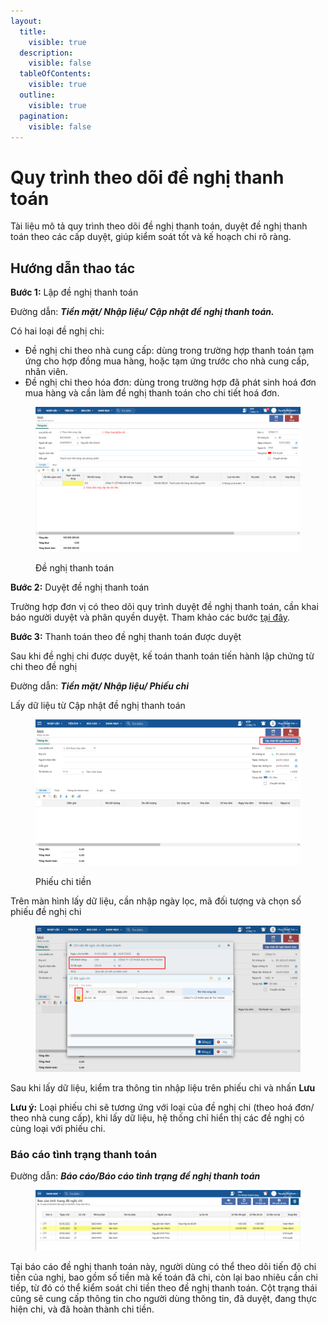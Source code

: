```yaml
---
layout:
  title:
    visible: true
  description:
    visible: false
  tableOfContents:
    visible: true
  outline:
    visible: true
  pagination:
    visible: false
---
```


# Quy trình theo dõi đề nghị thanh toán

Tài liệu mô tả quy trình theo dõi đề nghị thanh toán, duyệt đề nghị thanh toán theo các cấp duyệt, giúp kiểm soát tốt và kế hoạch chi rõ ràng.

## **Hướng dẫn thao tác**

**Bước 1:** Lập đề nghị thanh toán

Đường dẫn: _**Tiền mặt/ Nhập liệu/ Cập nhật đề nghị thanh toán.**_

Có hai loại đề nghị chi:

* Đề nghị chi theo nhà cung cấp: dùng trong trường hợp thanh toán tạm ứng cho hợp đồng mua hàng, hoặc tạm ứng trước cho nhà cung cấp, nhân viên.
* Đề nghị chi theo hóa đơn: dùng trong trường hợp đã phát sinh hoá đơn mua hàng và cần làm đề nghị thanh toán cho chi tiết hoá đơn.

<figure><img src="../../.gitbook/assets/Cập nhật đề nghị chi 2.png" alt=""><figcaption><p>Đề nghị thanh toán</p></figcaption></figure>

**Bước 2:** Duyệt đề nghị thanh toán

Trường hợp đơn vị có theo dõi quy trình duyệt đề nghị thanh toán, cần khai báo người duyệt và phân quyền duyệt. Tham khảo các bước [tại đây](khai-bao-va-duyet-de-nghi-thanh-toan.md).

**Bước 3:** Thanh toán theo đề nghị thanh toán được duyệt

Sau khi đề nghị chi được duyệt, kế toán thanh toán tiến hành lập chứng từ chi theo đề nghị

Đường dẫn: _**Tiền mặt/ Nhập liệu/ Phiếu chi**_

Lấy dữ liệu từ Cập nhật đề nghị thanh toán

<figure><img src="../../.gitbook/assets/image (29).png" alt=""><figcaption><p>Phiếu chi tiền</p></figcaption></figure>

Trên màn hình lấy dữ liệu, cần nhập ngày lọc, mã đối tượng và chọn số phiếu đề nghị chi

<figure><img src="../../.gitbook/assets/image (106).png" alt=""><figcaption></figcaption></figure>

Sau khi lấy dữ liệu, kiểm tra thông tin nhập liệu trên phiếu chi và nhấn **Lưu**

**Lưu ý:** Loại phiếu chi sẽ tương ứng với loại của đề nghị chi (theo hoá đơn/ theo nhà cung cấp), khi lấy dữ liệu, hệ thống chỉ hiển thị các đề nghị có cùng loại với phiếu chi.

### Báo cáo tình trạng thanh toán

Đường dẫn: _**Báo cáo/Báo cáo tình trạng đề nghị thanh toán**_

<figure><img src="../../.gitbook/assets/Cập nhật đề nghị chi 6.png" alt=""><figcaption></figcaption></figure>

Tại báo cáo đề nghị thanh toán này, người dùng có thể theo dõi tiến độ chi tiền của nghị, bao gồm số tiền mà kế toán đã chi, còn lại bao nhiêu cần chi tiếp, từ đó có thể kiểm soát chi tiền theo đề nghị thanh toán. Cột trạng thái cũng sẽ cung cấp thông tin cho người dùng thông tin, đã duyệt, đang thực hiện chi, và đã hoàn thành chi tiền.
